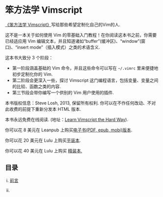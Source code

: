 # 笨方法学 Vimscript

[《笨方法学 Vimscript》](http://learnvimscriptthehardway.stevelosh.com/)写给那些希望定制化自己的Vim的人.

这不是一本关于如何使用 Vim 的零基础入门教程！在你阅读这本书之前，你需要已经适应用 Vim 编辑文本，并且知道诸如“buffer”(缓冲区)、“window”(窗口)、“insert mode”（插入模式）之类的术语含义.

这本书大致分 3 个阶段：

- 第一阶段涵盖基础的 Vim 命令，并且这些命令可以写在 `~/.vimrc` 里来便捷地初步定制化你的 Vim.
- 第二阶段会更深入一些，探讨 Vimscript 这门编程语言，包括变量、变量之间的比较、函数之类的内容.
- 第三节段会带你编写一个供别的 Vim 用户使用的插件.

本书版权信息：Steve Losh, 2013, 保留所有权利. 你可以在不作任何改动、不对此收费的前提下重新分发本 HTML 版本.

本书永远免费在线阅读. (地址：[Learn Vimscript the Hard Way](https://learnvimscriptthehardway.stevelosh.com/)).

你可以花 8 美元在 Leanpub 上购买[电子书(PDF, epub, mobi)版本](http://leanpub.com/learnvimscriptthehardway).

你可以花 20 美元在 Lulu 上购买[平装本](http://bit.ly/lvsthw-paperback).

你可以花 40 美元在 Lulu 上购买 [精装本.](http://bit.ly/lvsthw-hardcover)

## 目录

​	i. [前言](./01.Preface.前言.md)

​	ii. 
